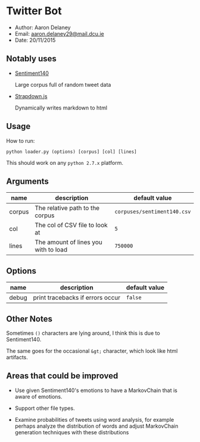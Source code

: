 # Twitter Bot

- Author: Aaron Delaney
- Email:  aaron.delaney29@mail.dcu.ie
- Date:   20/11/2015

## Notably uses

- [Sentiment140](http://help.sentiment140.com/for-students/)

  Large corpus full of random tweet data


- [Strapdown.js](http://strapdownjs.com/)

  Dynamically writes markdown to html

## Usage

How to run:

    python loader.py (options) [corpus] [col] [lines]

This should work on any `python 2.7.x` platform.

## Arguments

| name   | description                            | default value             |
|--------|----------------------------------------|---------------------------|
| corpus | The relative path to the corpus        |`corpuses/sentiment140.csv`|
| col    | The col of CSV file to look at         |`5`                        |
| lines  | The amount of lines you with to load   |`750000`                   |

## Options

| name   | description                            | default value             |
|--------|----------------------------------------|---------------------------|
| debug  | print tracebacks if errors occur       | `false`                   |

## Other Notes

Sometimes `()` characters are lying around, I think this is due to Sentiment140.

The same goes for the occasional `&gt;` character, which look like
html artifacts.

## Areas that could be improved

- Use given Sentiment140's emotions to have a MarkovChain that is aware of
emotions.

- Support other file types.

- Examine probabilities of tweets using word analysis, for example perhaps
analyze the distribution of words and adjust MarkovChain generation techniques
with these distributions

